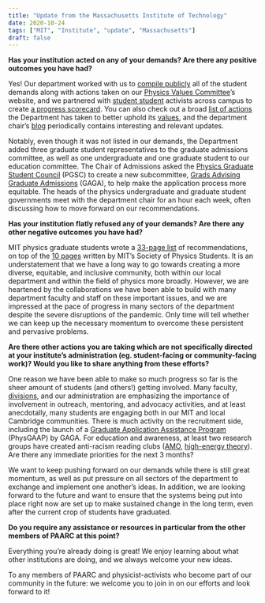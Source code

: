 ```yaml
---
title: "Update from the Massachusetts Institute of Technology"
date: 2020-10-24
tags: ["MIT", "Institute", "update", "Massachusetts"]
draft: false
---
```

**Has your institution acted on any of your demands? Are there any positive outcomes you have had?**

Yes! Our department worked with us to [compile publicly](https://physvals.mit.edu/initiatives/present) all of the student demands along with actions taken on our [Physics Values Committee](https://physvals.mit.edu/)’s website, and we partnered with [student student](https://www.rise4mit.com/dept-scorecard) activists across campus to create [a progress scorecard](https://physvals.mit.edu/pgsc-recommendations-scorecard). You can also check out a broad [list of actions](https://physvals.mit.edu/initiatives/past) the Department has taken to better uphold its [values](https://physvals.mit.edu/pvs), and the department chair’s [blog](https://fisherp.mit.edu/wordpress/) periodically contains interesting and relevant updates.  

Notably, even though it was not listed in our demands, the Department added three graduate student representatives to the graduate admissions committee, as well as one undergraduate and one graduate student to our education committee. The Chair of Admissions asked the [Physics Graduate Student Council](https://physics-gsc.scripts.mit.edu/home/) (PGSC) to create a new subcommittee, [Grads Advising Graduate Admissions](https://physics-gsc.scripts.mit.edu/home/gaga/) (GAGA), to help make the application process more equitable. The heads of the physics undergraduate and graduate student governments meet with the department chair for an hour each week, often discussing how to move forward on our recommendations.

**Has your institution flatly refused any of your demands? Are there any other negative outcomes you have had?**

MIT physics graduate students wrote a [33-page list](http://physvals.mit.edu/initiatives/pgsc-jedi) of recommendations, on top of the [10 pages](http://physvals.mit.edu/sites/default/files/documents/SPS-recommendations.pdf) written by MIT’s Society of Physics Students. It is an understatement that we have a long way to go towards creating a more diverse, equitable, and inclusive community, both within our local department and within the field of physics more broadly. However, we are heartened by the collaborations we have been able to build with many department faculty and staff on these important issues, and we are impressed at the pace of progress in many sectors of the department despite the severe disruptions of the pandemic. Only time will tell whether we can keep up the necessary momentum to overcome these persistent and pervasive problems.

**Are there other actions you are taking which are not specifically directed at your institute’s administration (eg. student-facing or community-facing work)? Would you like to share anything from these efforts?**

One reason we have been able to make so much progress so far is the sheer amount of students (and others!) getting involved. Many faculty, [divisions](https://physvals.mit.edu/initiatives/present), and our administration are emphasizing the importance of involvement in outreach, mentoring, and advocacy activities, and at least anecdotally, many students are engaging both in our MIT and local Cambridge communities. There is much activity on the recruitment side, including the launch of a [Graduate Application Assistance Program](https://web.mit.edu/physics/prospective/graduate/application_guidance.html) (PhysGAAP) by GAGA. For education and awareness, at least two research groups have created anti-racism reading clubs ([AMO](https://www.rle.mit.edu/cua_responsive/news/black-lives-matter-4/), [high-energy theory](http://ctp.lns.mit.edu/anti-racismclub.html)).
Are there any immediate priorities for the next 3 months?

We want to keep pushing forward on our demands while there is still great momentum, as well as put pressure on all sectors of the department to exchange and implement one another’s ideas. In addition, we are looking forward to the future and want to ensure that the systems being put into place right now are set up to make sustained change in the long term, even after the current crop of students have graduated.

**Do you require any assistance or resources in particular from the other members of PAARC at this point?**

Everything you’re already doing is great! We enjoy learning about what other institutions are doing, and we always welcome your new ideas.

To any members of PAARC and physicist-activists who become part of our community in the future: we welcome you to join in on our efforts and look forward to it!

